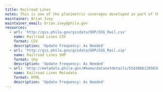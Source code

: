 ```yaml
---
title: Railroad Lines
notes: This is one of the planimetric coverages developed as part of the aerial survey project of 1996 and updated using new aerial photography collected between 25 March 2004 and 23 April 2004.
maintainer: Brian Ivey
maintainer_email: brian.ivey@phila.gov
resources:
  - url: 'http://gis.phila.gov/gisdata/ODP/GSG_Rail.csv'
    name: Railroad Lines CSV
    format: CSV
    description: 'Update Frequency: As Needed'
  - url: 'http://gis.phila.gov/gisdata/ODP/GSG_Rail.zip'
    name: Railroad Lines SHP
    format: shp
    description: 'Update Frequency: As Needed'
  - url: 'http://metadata.phila.gov/#home/datasetdetails/5543866120583086178c4eea/representationdetails/55438aa19b989a05172d0d32/'
    name: Railroad Lines Metadata
    format: HTML
    description: 'Update Frequency: As Needed'
---
```


